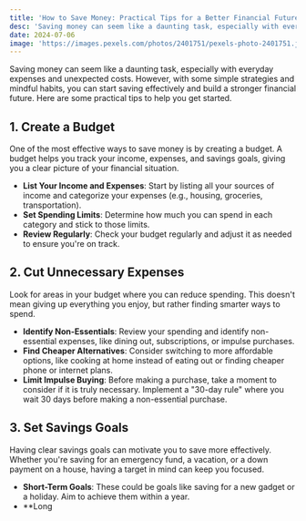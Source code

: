 ```yaml
---
title: 'How to Save Money: Practical Tips for a Better Financial Future'
desc: 'Saving money can seem like a daunting task, especially with everyday expenses and unexpected costs. However, with some simple strategies and mindful habits, you can start saving effectively and build a stronger financial future. Here are some practical tips to help you get started.'
date: 2024-07-06
image: 'https://images.pexels.com/photos/2401751/pexels-photo-2401751.jpeg?auto=compress&cs=tinysrgb&w=1260&h=750&dpr=1'
---
```


Saving money can seem like a daunting task, especially with everyday expenses and unexpected costs. However, with some simple strategies and mindful habits, you can start saving effectively and build a stronger financial future. Here are some practical tips to help you get started.

## 1. Create a Budget

One of the most effective ways to save money is by creating a budget. A budget helps you track your income, expenses, and savings goals, giving you a clear picture of your financial situation.

- **List Your Income and Expenses**: Start by listing all your sources of income and categorize your expenses (e.g., housing, groceries, transportation).
- **Set Spending Limits**: Determine how much you can spend in each category and stick to those limits.
- **Review Regularly**: Check your budget regularly and adjust it as needed to ensure you're on track.

## 2. Cut Unnecessary Expenses

Look for areas in your budget where you can reduce spending. This doesn't mean giving up everything you enjoy, but rather finding smarter ways to spend.

- **Identify Non-Essentials**: Review your spending and identify non-essential expenses, like dining out, subscriptions, or impulse purchases.
- **Find Cheaper Alternatives**: Consider switching to more affordable options, like cooking at home instead of eating out or finding cheaper phone or internet plans.
- **Limit Impulse Buying**: Before making a purchase, take a moment to consider if it is truly necessary. Implement a "30-day rule" where you wait 30 days before making a non-essential purchase.

## 3. Set Savings Goals

Having clear savings goals can motivate you to save more effectively. Whether you're saving for an emergency fund, a vacation, or a down payment on a house, having a target in mind can keep you focused.

- **Short-Term Goals**: These could be goals like saving for a new gadget or a holiday. Aim to achieve them within a year.
- \*\*Long
